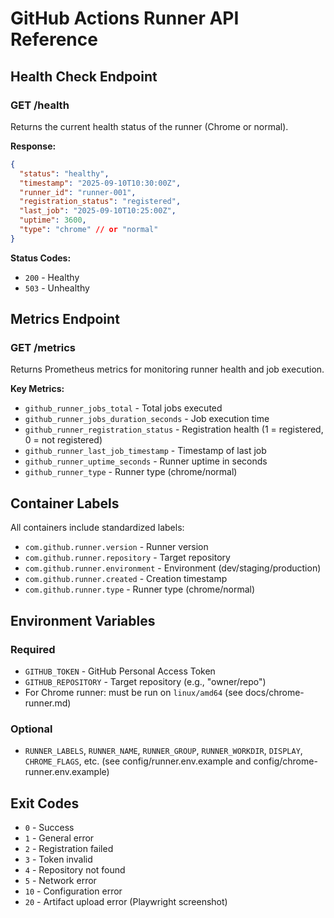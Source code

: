 # GitHub Actions Runner API Reference

## Health Check Endpoint

### GET /health

Returns the current health status of the runner (Chrome or normal).

**Response:**

```json
{
  "status": "healthy",
  "timestamp": "2025-09-10T10:30:00Z",
  "runner_id": "runner-001",
  "registration_status": "registered",
  "last_job": "2025-09-10T10:25:00Z",
  "uptime": 3600,
  "type": "chrome" // or "normal"
}
```

**Status Codes:**

- `200` - Healthy
- `503` - Unhealthy

## Metrics Endpoint

### GET /metrics

Returns Prometheus metrics for monitoring runner health and job execution.

**Key Metrics:**

- `github_runner_jobs_total` - Total jobs executed
- `github_runner_jobs_duration_seconds` - Job execution time
- `github_runner_registration_status` - Registration health (1 = registered, 0 = not registered)
- `github_runner_last_job_timestamp` - Timestamp of last job
- `github_runner_uptime_seconds` - Runner uptime in seconds
- `github_runner_type` - Runner type (chrome/normal)

## Container Labels

All containers include standardized labels:

- `com.github.runner.version` - Runner version
- `com.github.runner.repository` - Target repository
- `com.github.runner.environment` - Environment (dev/staging/production)
- `com.github.runner.created` - Creation timestamp
- `com.github.runner.type` - Runner type (chrome/normal)

## Environment Variables

### Required

- `GITHUB_TOKEN` - GitHub Personal Access Token
- `GITHUB_REPOSITORY` - Target repository (e.g., "owner/repo")
- For Chrome runner: must be run on `linux/amd64` (see docs/chrome-runner.md)

### Optional

- `RUNNER_LABELS`, `RUNNER_NAME`, `RUNNER_GROUP`, `RUNNER_WORKDIR`, `DISPLAY`, `CHROME_FLAGS`, etc. (see config/runner.env.example and config/chrome-runner.env.example)

## Exit Codes

- `0` - Success
- `1` - General error
- `2` - Registration failed
- `3` - Token invalid
- `4` - Repository not found
- `5` - Network error
- `10` - Configuration error
- `20` - Artifact upload error (Playwright screenshot)
